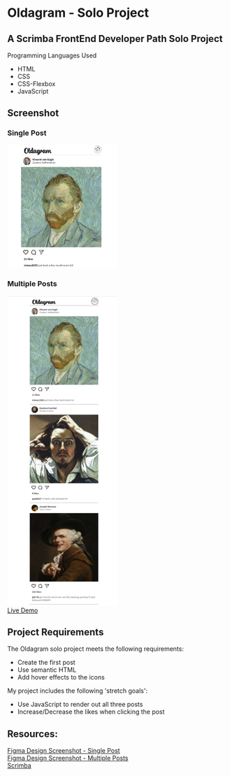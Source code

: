 # Oldagram - Solo Project

## A Scrimba FrontEnd Developer Path Solo Project
Programming Languages Used
<ul>
<li>HTML</li>
<li>CSS</li>
<li>CSS-Flexbox</li>
<li>JavaScript</li>
</ul>

## Screenshot
### Single Post
<img src="https://github.com/famanakis/Scrimba/blob/main/m4-solo-oldagram/project-screenshot-1.png" width=50% height=50%><br>
### Multiple Posts
<img src="https://github.com/famanakis/Scrimba/blob/main/m4-solo-oldagram/project-screenshot-2.png" width=50% height=50%><br>
 [Live Demo](https://9tfdev-m4-solo-oldagram.netlify.app/)
 
## Project Requirements
 The Oldagram solo project meets the following requirements:
 <ul>
 <li>Create the first post</li>
 <li>Use semantic HTML</li>
 <li>Add hover effects to the icons</li>
 </ul>
 
 My project includes the following 'stretch goals':
 <ul>
<li>Use JavaScript to render out all three posts</li>
<li>Increase/Decrease the likes when clicking the post</li>
</ul>
 
## Resources:
 [Figma Design Screenshot - Single Post](https://github.com/famanakis/Scrimba/blob/main/m4-solo-oldagram/figma-design-1.png)<br>
 [Figma Design Screenshot - Multiple Posts](https://github.com/famanakis/Scrimba/blob/main/m4-solo-oldagram/figma-design-2.png)<br>
 [Scrimba](https://scrimba.com/)

